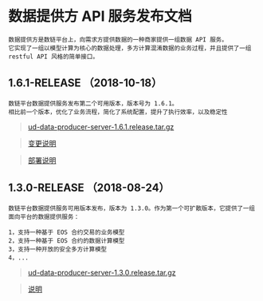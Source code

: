 # 数据提供方 API 服务发布文档

``` 引言
数据提供方是数链平台上，向需求方提供数据的一种商家提供一组数据 API 服务。
它实现了一组以模型计算为核心的数据处理，多方计算混淆数据的业务过程，并且提供了一组 restful API 风格的简单接口。
```

## 1.6.1-RELEASE （2018-10-18）

```plaintext
数链平台数据提供服务发布第二个可用版本，版本号为 1.6.1。
相比前一个版本，优化了业务流程，简化了系统配置，提升了执行效率，以及稳定性
```

>[ud-data-producer-server-1.6.1.release.tar.gz](1.6.1/ud-data-producer-server-1.6.1.release.tar.gz?raw=true)

>[变更说明](1.6.1/README.md)

>[部署说明](1.6.1/DEPLOY.md)

## 1.3.0-RELEASE （2018-08-24）

``` 发布说明
数链平台数据提供服务可用版本发布，版本为 1.3.0。作为第一个可扩散版本，它提供了一组面向平台的数据提供服务：

1，支持一种基于 EOS 合约交易的业务模型
2，支持一种基于 EOS 合约的数据计算模型
3，支持一种开放的安全多方计算模型
4，...
```

>[ud-data-producer-server-1.3.0.release.tar.gz](1.3.0/ud-data-producer-server.tar.gz?raw=true)

>[说明](https://github.com/unitedata-org-public/Documentation/blob/master/producer-api-install-doc.md)
